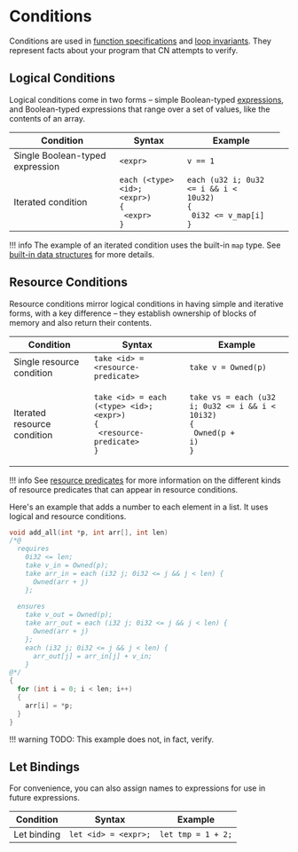 # Conditions

Conditions are used in [function specifications](function-specifications.md)
and [loop invariants](loop-invariants.md).  They represent facts about your
program that CN attempts to verify.

## Logical Conditions

Logical conditions come in two forms – simple Boolean-typed
[expressions](expressions.md), and Boolean-typed expressions that range
over a set of values, like the contents of an array.

| Condition | Syntax | Example |
| --------- | ------ | ------- |
| Single Boolean-typed expression | <code>&#x3C;expr></code></td><td><code>v == 1</code> |
| Iterated condition | <code>each (&#x3C;type> &#x3C;id>; &#x3C;expr>)<br/>{<br/>&emsp;&#x3C;expr><br/>}</code> | <code>each (u32 i; 0u32 &#x3C;= i &#x26;&#x26; i &#x3C; 10u32)<br/>{<br/>&emsp;0i32 &#x3C;= v_map[i]<br/>}</code> |

!!! info
    The example of an iterated condition uses the built-in `map` type.  See
    [built-in data structures](expressions.md#built-in-data-structures) for
    more details.

## Resource Conditions

Resource conditions mirror logical conditions in having simple and iterative
forms, with a key difference – they establish ownership of blocks of memory and
also return their contents.

| Condition | Syntax | Example |
| --------- | ------ | ------- |
| Single resource condition | `take <id> = <resource-predicate>` | `take v = Owned(p)` |
| Iterated resource condition | <p><code>take &#x3C;id> = each (&#x3C;type> &#x3C;id>; &#x3C;expr>)</code><br><code>{</code><br>  <code>&emsp;&#x3C;resource-predicate></code><br><code>}</code></p> | <p><code>take vs = each (u32 i; 0u32 &#x3C;= i &#x26;&#x26; i &#x3C; 10i32)</code><br><code>{</code><br>  <code>&emsp;Owned(p + i)</code><br><code>}</code></p> |

!!! info
    See [resource predicates](resource-predicates.md) for more
    information on the different kinds of resource predicates that can appear
    in resource conditions.

Here's an example that adds a number to each element in a list.  It uses
logical and resource conditions.

```c
void add_all(int *p, int arr[], int len)
/*@
  requires
    0i32 <= len;
    take v_in = Owned(p);
    take arr_in = each (i32 j; 0i32 <= j && j < len) {
      Owned(arr + j)
    };
    
  ensures
    take v_out = Owned(p);
    take arr_out = each (i32 j; 0i32 <= j && j < len) {
      Owned(arr + j)
    };
    each (i32 j; 0i32 <= j && j < len) {
      arr_out[j] = arr_in[j] + v_in;
    }
@*/
{
  for (int i = 0; i < len; i++)
  {
    arr[i] = *p;
  }
}
```

!!! warning
	TODO: This example does not, in fact, verify.

## Let Bindings

For convenience, you can also assign names to expressions for use in future expressions.

| Condition | Syntax | Example |
| --------- | ------ | ------- |
| Let binding | `let <id> = <expr>;` | `let tmp = 1 + 2;`  |
